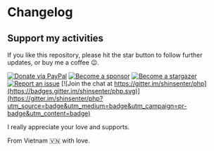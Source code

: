 # Changelog

## Support my activities

If you like this repository, please hit the star button to follow further updates, or buy me a coffee 😉.

[![Donate via PayPal](https://img.shields.io/badge/Donate-Paypal-blue)](https://www.paypal.me/shinsenter) [![Become a sponsor](https://img.shields.io/badge/Donate-Patreon-orange)](https://www.patreon.com/appseeds) [![Become a stargazer](https://img.shields.io/badge/Support-Stargazer-yellow)](https://github.com/shinsenter/docker-imgproxy/stargazers) [![Report an issue](https://img.shields.io/badge/Support-Issues-green)](https://github.com/shinsenter/docker-imgproxy/discussions/new) [![Join the chat at https://gitter.im/shinsenter/php](https://badges.gitter.im/shinsenter/php.svg)](https://gitter.im/shinsenter/php?utm_source=badge&utm_medium=badge&utm_campaign=pr-badge&utm_content=badge)

I really appreciate your love and supports.

From Vietnam 🇻🇳 with love.
